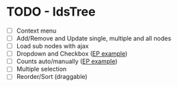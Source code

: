 # TODO - IdsTree

- [ ] Context menu
- [ ] Add/Remove and Update single, multiple and all nodes
- [ ] Load sub nodes with ajax
- [ ] Dropdown and Checkbox ([EP example](https://main-enterprise.demo.design.infor.com/components/tree/test-checkbox-particular-node.html))
- [ ] Counts auto/manually ([EP example](https://main-enterprise.demo.design.infor.com/components/tree/test-toggle-icon-and-count.html))
- [ ] Multiple selection
- [ ] Reorder/Sort (draggable)
